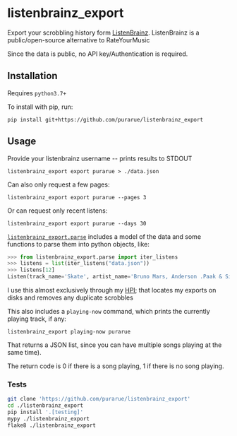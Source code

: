 # listenbrainz_export

Export your scrobbling history form [ListenBrainz](https://listenbrainz.org/). ListenBrainz is a public/open-source alternative to RateYourMusic

Since the data is public, no API key/Authentication is required.

## Installation

Requires `python3.7+`

To install with pip, run:

    pip install git+https://github.com/purarue/listenbrainz_export

## Usage

Provide your listenbrainz username -- prints results to STDOUT

```
listenbrainz_export export purarue > ./data.json
```

Can also only request a few pages:

```
listenbrainz_export export purarue --pages 3
```

Or can request only recent listens:

```
listenbrainz_export export purarue --days 30
```

[`listenbrainz_export.parse`](./listenbrainz_export/parse.py) includes a model of the data and some functions to parse them into python objects, like:

```python
>>> from listenbrainz_export.parse import iter_listens
>>> listens = list(iter_listens("data.json"))
>>> listens[12]
Listen(track_name='Skate', artist_name='Bruno Mars, Anderson .Paak & Silk Sonic', listened_at=datetime.datetime(2021, 11, 6, 19, 10, 49), inserted_at=datetime.datetime(2021, 11, 7, 2, 12, 31), recording_id='e60b9417-acfe-4796-a048-76208fb4a9ad', release_name='Skate - Single', metadata={'artist_msid': 'df6f6937-5de3-4e3c-bd74-1991ed92abd5', 'recording_msid': 'e60b9417-acfe-4796-a048-76208fb4a9ad', 'release_msid': 'dcf6d703-1e95-4e9c-8218-bb7c3b3bfa0b'}, username='purarue')
```

I use this almost exclusively through my [HPI](https://github.com/purarue/HPI); that locates my exports on disks and removes any duplicate scrobbles

This also includes a `playing-now` command, which prints the currently playing track, if any:

```
listenbrainz_export playing-now purarue
```

That returns a JSON list, since you can have multiple songs playing at the same time).

The return code is 0 if there is a song playing, 1 if there is no song playing.

### Tests

```bash
git clone 'https://github.com/purarue/listenbrainz_export'
cd ./listenbrainz_export
pip install '.[testing]'
mypy ./listenbrainz_export
flake8 ./listenbrainz_export
```
